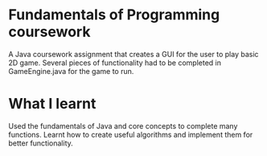 # Fundamentals of Programming coursework

A Java coursework assignment that creates a GUI for the user to play
basic 2D game. Several pieces of functionality had to be completed
in  GameEngine.java for the game to run.

# What I learnt

Used the fundamentals of Java and core concepts to complete many
functions.
Learnt how to create useful algorithms and implement them for better
functionality.
